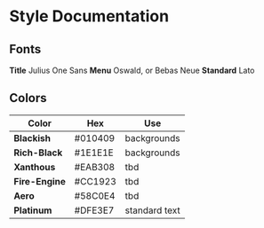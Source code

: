 # Style Documentation

## Fonts
**Title** Julius One Sans
**Menu** Oswald, or Bebas Neue
**Standard** Lato

## Colors
| Color | Hex | Use | 
| ----------- | ----------- | ----------- |
| **Blackish** | #010409 | backgrounds |
| **Rich-Black** | #1E1E1E | backgrounds |
| **Xanthous** | #EAB308 | tbd |
| **Fire-Engine** | #CC1923 | tbd |
| **Aero** | #58C0E4 | tbd |
| **Platinum** | #DFE3E7 | standard text |
